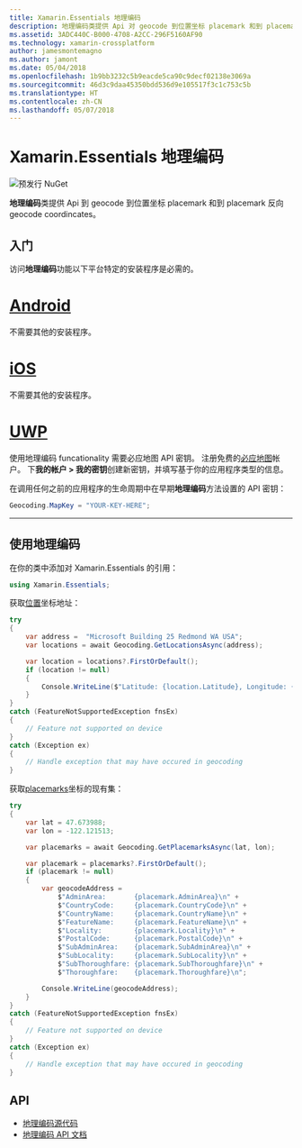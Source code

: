 ```yaml
---
title: Xamarin.Essentials 地理编码
description: 地理编码类提供 Api 对 geocode 到位置坐标 placemark 和到 placemark 反向 geocode coordincates。
ms.assetid: 3ADC440C-B000-4708-A2CC-296F5160AF90
ms.technology: xamarin-crossplatform
author: jamesmontemagno
ms.author: jamont
ms.date: 05/04/2018
ms.openlocfilehash: 1b9bb3232c5b9eacde5ca90c9decf02138e3069a
ms.sourcegitcommit: 46d3c9daa45350bdd536d9e105517f3c1c753c5b
ms.translationtype: HT
ms.contentlocale: zh-CN
ms.lasthandoff: 05/07/2018
---
```

# <a name="xamarinessentials-geocoding"></a>Xamarin.Essentials 地理编码

![预发行 NuGet](~/media/shared/pre-release.png)

**地理编码**类提供 Api 到 geocode 到位置坐标 placemark 和到 placemark 反向 geocode coordincates。

## <a name="getting-started"></a>入门

访问**地理编码**功能以下平台特定的安装程序是必需的。

# <a name="androidtabandroid"></a>[Android](#tab/android)

不需要其他的安装程序。

# <a name="iostabios"></a>[iOS](#tab/ios)

不需要其他的安装程序。

# <a name="uwptabuwp"></a>[UWP](#tab/uwp)

使用地理编码 funcationality 需要必应地图 API 密钥。 注册免费的[必应地图](https://www.bingmapsportal.com/)帐户。 下**我的帐户 > 我的密钥**创建新密钥，并填写基于你的应用程序类型的信息。

在调用任何之前的应用程序的生命周期中在早期**地理编码**方法设置的 API 密钥：

```csharp
Geocoding.MapKey = "YOUR-KEY-HERE";
```

-----

## <a name="using-geocoding"></a>使用地理编码

在你的类中添加对 Xamarin.Essentials 的引用：

```csharp
using Xamarin.Essentials;
```

获取[位置](xref:Xamarin.Essentials.Location)坐标地址：

```csharp
try
{
    var address =  "Microsoft Building 25 Redmond WA USA";
    var locations = await Geocoding.GetLocationsAsync(address);

    var location = locations?.FirstOrDefault();
    if (location != null)
    {
        Console.WriteLine($"Latitude: {location.Latitude}, Longitude: {location.Longitude}");
    }
}
catch (FeatureNotSupportedException fnsEx)
{
    // Feature not supported on device
}
catch (Exception ex)
{
    // Handle exception that may have occured in geocoding
}
```

获取[placemarks](xref:Xamarin.Essentials.Placemark)坐标的现有集：

```csharp
try
{
    var lat = 47.673988;
    var lon = -122.121513;

    var placemarks = await Geocoding.GetPlacemarksAsync(lat, lon);

    var placemark = placemarks?.FirstOrDefault();
    if (placemark != null)
    {
        var geocodeAddress =
            $"AdminArea:       {placemark.AdminArea}\n" +
            $"CountryCode:     {placemark.CountryCode}\n" +
            $"CountryName:     {placemark.CountryName}\n" +
            $"FeatureName:     {placemark.FeatureName}\n" +
            $"Locality:        {placemark.Locality}\n" +
            $"PostalCode:      {placemark.PostalCode}\n" +
            $"SubAdminArea:    {placemark.SubAdminArea}\n" +
            $"SubLocality:     {placemark.SubLocality}\n" +
            $"SubThoroughfare: {placemark.SubThoroughfare}\n" +
            $"Thoroughfare:    {placemark.Thoroughfare}\n";

        Console.WriteLine(geocodeAddress);
    }
}
catch (FeatureNotSupportedException fnsEx)
{
    // Feature not supported on device
}
catch (Exception ex)
{
    // Handle exception that may have occured in geocoding
}
```

## <a name="api"></a>API

- [地理编码源代码](https://github.com/xamarin/Essentials/tree/master/Essentials/Geocoding)
- [地理编码 API 文档](xref:Xamarin.Essentials.Geocoding)
